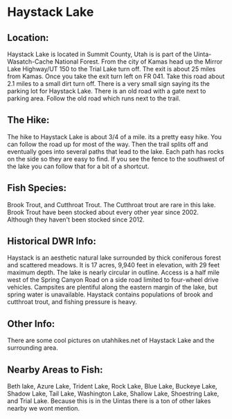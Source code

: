 # Haystack Lake

## Location:
Haystack Lake is located in Summit County, Utah is is part of the Uinta-Wasatch-Cache National Forest. From the city of Kamas head up the Mirror Lake Highway/UT 150 to the Trial Lake turn off. The exit is about 25 miles from Kamas. Once you take the exit turn left on FR 041. Take this road about 2.1 miles to a small dirt turn off. There is a very small sign saying its the parking lot for Haystack Lake. There is an old road with a gate next to parking area. Follow the old road which runs next to the trail.

## The Hike:
The hike to Haystack Lake is about 3/4 of a mile. its a pretty easy hike. You can follow the road up for most of the way. Then the trail splits off and eventually goes into several paths that lead to the lake. Each path has rocks on the side so they are easy to find. If you see the fence to the southwest of the lake you can follow that for a bit of a shortcut.

## Fish Species:
Brook Trout, and Cutthroat Trout. The Cutthroat trout are rare in this lake. Brook Trout have been stocked about every other year since 2002. Although they haven't been stocked since 2012.

## Historical DWR Info:
Haystack is an aesthetic natural lake surrounded by thick coniferous forest and scattered meadows. It is 17 acres, 9,940 feet in elevation, with 29 feet maximum depth. The lake is nearly circular in outline. Access is a half mile west of the Spring Canyon Road on a side road limited to four-wheel drive vehicles. Campsites are plentiful along the eastern margin of the lake, but spring water is unavailable. Haystack contains populations of brook and cutthroat trout, and fishing pressure is heavy.

## Other Info:
There are some cool pictures on utahhikes.net of Haystack Lake and the surrounding area.

## Nearby Areas to Fish:
Beth lake, Azure Lake, Trident Lake, Rock Lake, Blue Lake, Buckeye Lake, Shadow Lake, Tail Lake, Washington Lake, Shallow Lake, Shoestring Lake, and Trial Lake. Because this is in the Uintas there is a ton of other lakes nearby we wont mention.